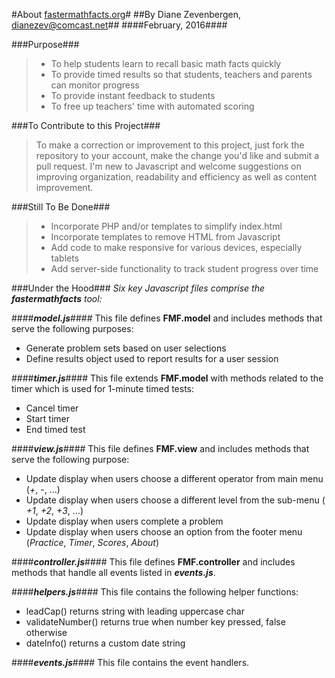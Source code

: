 #About [fastermathfacts.org](http://www.fastermathfacts.org)#
##By Diane Zevenbergen, dianezev@comcast.net##
####February, 2016####

###Purpose###
> * To help students learn to recall basic math facts quickly
> * To provide timed results so that students, teachers and parents can monitor progress
> * To provide instant feedback to students
> * To free up teachers' time with automated scoring

###To Contribute to this Project###
>To make a correction or improvement to this project, just fork the repository to your account, make the change you'd like and submit a pull request. I'm new to Javascript and welcome suggestions on improving organization, readability and efficiency as well as content improvement.

###Still To Be Done###
> * Incorporate PHP and/or templates to simplify index.html
> * Incorporate templates to remove HTML from Javascript
> * Add code to make responsive for various devices, especially tablets
> * Add server-side functionality to track student progress over time

###Under the Hood###
_Six key Javascript files comprise the **fastermathfacts** tool:_

####**_model.js_**####
 This file defines **FMF.model** and includes methods that serve the following purposes:
   * Generate problem sets based on user selections
   * Define results object used to report results for a user session
   
####**_timer.js_**####
 This file extends **FMF.model** with methods related to the timer which is used for 1-minute timed tests:
   * Cancel timer
   * Start timer
   * End timed test
   
####**_view.js_**####
 This file defines **FMF.view** and includes methods that serve the following purpose:
  * Update display when users choose a different operator from main menu (_+_, _-_, ...)
  * Update display when users choose a different level from the sub-menu ( _+1_, _+2_, _+3_, ...)
  * Update display when users complete a problem
  * Update display when users choose an option from the footer menu (_Practice_, _Timer_, _Scores_, _About_)

####**_controller.js_**####
 This file defines **FMF.controller** and includes methods that handle all events listed in **_events.js_**.

####**_helpers.js_**####
 This file contains the following helper functions: 
  * leadCap() returns string with leading uppercase char
  * validateNumber() returns true when number key pressed, false otherwise
  * dateInfo() returns a custom date string

####**_events.js_**####
 This file contains the event handlers.